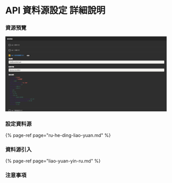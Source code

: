 # API 資料源設定 詳細說明

### 資源預覽

![](../../../.gitbook/assets/api-zi-liao-yuan.png)

### 

### 設定資料源

{% page-ref page="ru-he-ding-liao-yuan.md" %}



### 資料源引入

{% page-ref page="liao-yuan-yin-ru.md" %}



### 注意事項



